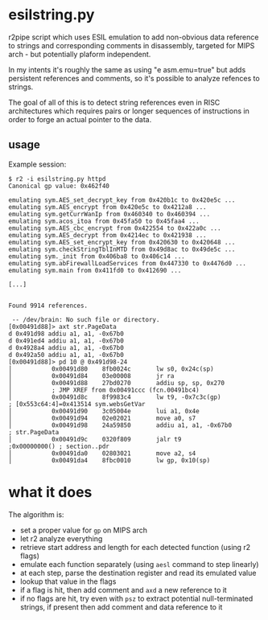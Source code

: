 # esilstring.py

r2pipe script which uses ESIL emulation to add non-obvious data reference to strings and corresponding comments in disassembly, targeted for MIPS arch - but potentially plaform independent.

In my intents it's roughly the same as using "e asm.emu=true" but adds persistent references and comments, so it's possible to analyze refences to strings.

The goal of all of this is to detect string references even in RISC architectures which requires pairs or longer sequences of instructions in order to forge an actual pointer to the data.

## usage

Example session:

```
$ r2 -i esilstring.py httpd
Canonical gp value: 0x462f40

emulating sym.AES_set_decrypt_key from 0x420b1c to 0x420e5c ...
emulating sym.AES_encrypt from 0x420e5c to 0x4212a8 ...
emulating sym.getCurrWanIp from 0x460340 to 0x460394 ...
emulating sym.acos_itoa from 0x45fa50 to 0x45faa4 ...
emulating sym.AES_cbc_encrypt from 0x422554 to 0x422a0c ...
emulating sym.AES_decrypt from 0x4214ec to 0x421938 ...
emulating sym.AES_set_encrypt_key from 0x420630 to 0x420648 ...
emulating sym.checkStringTblInMTD from 0x49d8ac to 0x49de5c ...
emulating sym._init from 0x406ba8 to 0x406c14 ...
emulating sym.abFirewallLoadServices from 0x447330 to 0x4476d0 ...
emulating sym.main from 0x411fd0 to 0x412690 ...

[...]


Found 9914 references.

 -- /dev/brain: No such file or directory.
[0x00491d88]> axt str.PageData
d 0x491d98 addiu a1, a1, -0x67b0
d 0x491ed4 addiu a1, a1, -0x67b0
d 0x4928a4 addiu a1, a1, -0x67b0
d 0x492a50 addiu a1, a1, -0x67b0
[0x00491d88]> pd 10 @ 0x491d98-24
│           0x00491d80    8fb0024c       lw s0, 0x24c(sp)
│           0x00491d84    03e00008       jr ra
│           0x00491d88    27bd0270       addiu sp, sp, 0x270
│           ; JMP XREF from 0x00491ccc (fcn.00491bc4)
│           0x00491d8c    8f9983c4       lw t9, -0x7c3c(gp)            ; [0x553c64:4]=0x413514 sym.websGetVar
│           0x00491d90    3c05004e       lui a1, 0x4e
│           0x00491d94    02e02021       move a0, s7
│           0x00491d98    24a59850       addiu a1, a1, -0x67b0         ; str.PageData
│           0x00491d9c    0320f809       jalr t9                       ;0x00000000() ; section..pdr
│           0x00491da0    02803021       move a2, s4
│           0x00491da4    8fbc0010       lw gp, 0x10(sp)

```

# what it does

The algorithm is:

* set a proper value for `gp` on MIPS arch
* let r2 analyze everything
* retrieve start address and length for each detected function (using r2 flags)
* emulate each function separately (using `aesl` command to step linearly)
* at each step, parse the destination register and read its emulated value
* lookup that value in the flags
* if a flag is hit, then add comment and `axd` a new reference to it
* if no flags are hit, try even with `psz` to extract potential null-terminated strings, if present then add comment and data reference to it
